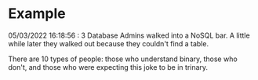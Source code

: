 # Example

<!-- replace-with-date starts -->
05/03/2022 16:18:56 : 3 Database Admins walked into a NoSQL bar. A little while later they walked out because they couldn't find a table.
<!-- replace-with-date ends -->

<!-- replace-with-joke starts -->
There are 10 types of people: those who understand binary, those who don't, and those who were expecting this joke to be in trinary.
<!-- replace-with-joke ends -->